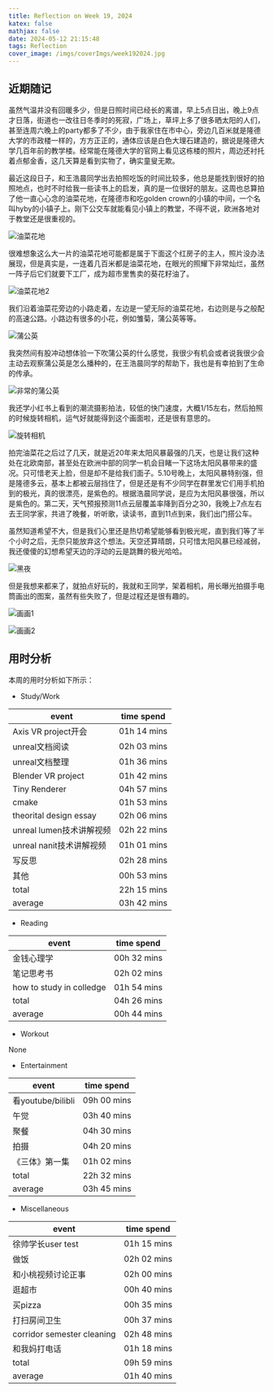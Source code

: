 ```yaml
---
title: Reflection on Week 19, 2024
katex: false
mathjax: false
date: 2024-05-12 21:15:48
tags: Reflection
cover_image: /imgs/coverImgs/week192024.jpg
---
```


## 近期随记

虽然气温并没有回暖多少，但是日照时间已经长的离谱，早上5点日出，晚上9点才日落，街道也一改往日冬季时的死寂，广场上，草坪上多了很多晒太阳的人们，甚至连周六晚上的party都多了不少，由于我家住在市中心，旁边几百米就是隆德大学的市政楼一样的，方方正正的，通体应该是白色大理石建造的，据说是隆德大学几百年前的教学楼。经常能在隆德大学的官网上看见这栋楼的照片，周边还衬托着点郁金香，这几天算是看到实物了，确实童叟无欺。

最近这段日子，和王浩晨同学出去拍照吃饭的时间比较多，他总是能找到很好的拍照地点，也时不时给我一些读书上的启发，真的是一位很好的朋友。这周也总算拍了他一直心心念的油菜花地，在隆德市和吃golden crown的小镇的中间，一个名叫hyby的小镇子上。刚下公交车就能看见小镇上的教堂，不得不说，欧洲各地对于教堂还是很重视的。


![油菜花地](/imgs/ReflectionWeek192024/img1.jpg) 

很难想象这么大一片的油菜花地可能都是属于下面这个红房子的主人，照片没办法展现，但是真实是，一连着几百米都是油菜花地，在眼光的照耀下非常灿烂，虽然一阵子后它们就要下工厂，成为超市里售卖的葵花籽油了。


![油菜花地2](/imgs/ReflectionWeek192024/img5.jpg) 

我们沿着油菜花旁边的小路走着，左边是一望无际的油菜花地，右边则是与之般配的高速公路。小路边有很多的小花，例如雏菊，蒲公英等等。

![蒲公英](/imgs/ReflectionWeek192024/img2.jpg) 

我突然间有股冲动想体验一下吹蒲公英的什么感觉，我很少有机会或者说我很少会主动去观察蒲公英是怎么播种的，在王浩晨同学的帮助下，我也是有幸拍到了生命的传承。

![非常的蒲公英](/imgs/ReflectionWeek192024/img3.jpg) 

我还学小红书上看到的潮流摄影拍法，较低的快门速度，大概1/15左右，然后拍照的时候旋转相机，运气好就能得到这个画面啦，还是很有意思的。

![旋转相机](/imgs/ReflectionWeek192024/img4.jpg) 


拍完油菜花之后过了几天，就是近20年来太阳风暴最强的几天，也是让我们这种处在北欧南部，甚至处在欧洲中部的同学一机会目睹一下这场太阳风暴带来的盛况。只可惜老天上脸，但是却不是给我们面子。5.10号晚上，太阳风暴特别强，但是隆德多云，基本上都被云层挡住了，但是还是有不少同学在群里发它们用手机拍到的极光，真的很漂亮，是紫色的。根据浩晨同学说，是应为太阳风暴很强，所以是紫色的。第二天，天气预报预测11点云层覆盖率降到百分之30，我晚上7点左右去王同学家，共进了晚餐，听听歌，读读书，直到11点到来，我们出门搭公车。

虽然知道希望不大，但是我们心里还是热切希望能够看到极光呢，直到我们等了半个小时之后，无奈只能放弃这个想法。天空还算晴朗，只可惜太阳风暴已经减弱，我还傻傻的幻想希望天边的浮动的云是跳舞的极光哈哈。

![黑夜](/imgs/ReflectionWeek192024/img8.jpg) 

但是我想来都来了，就拍点好玩的，我就和王同学，架着相机，用长曝光拍摄手电筒画出的图案，虽然有些失败了，但是过程还是很有趣的。


![画画1](/imgs/ReflectionWeek192024/img6.jpg) 

![画画2](/imgs/ReflectionWeek192024/img7.jpg) 


## 用时分析

本周的用时分析如下所示：

- Study/Work

| event                    | time spend  |
|--------------------------|-------------|
| Axis VR project开会      | 01h 14 mins |
| unreal文档阅读           | 02h 03 mins |
| unreal文档整理           | 01h 36 mins |
| Blender VR project       | 01h 42 mins |
| Tiny Renderer            | 04h 57 mins |
| cmake                    | 01h 53 mins |
| theorital design essay   | 02h 06 mins |
| unreal lumen技术讲解视频 | 02h 22 mins |
| unreal nanit技术讲解视频 | 01h 01 mins |
| 写反思                   | 02h 28 mins |
| 其他                     | 00h 53 mins |
| total                    | 22h 15 mins |
| average                  | 03h 42 mins |

- Reading

| event                    | time spend  |
|--------------------------|-------------|
| 金钱心理学               | 00h 32 mins |
| 笔记思考书               | 02h 02 mins |
| how to study in colledge | 01h 54 mins |
| total                    | 04h 26 mins |
| average                  | 00h 44 mins |

- Workout

None

- Entertainment

| event          | time spend  |
|----------------|-------------|
| 看youtube/bilibli             | 09h 00 mins |
| 午觉           | 03h 40 mins |
| 聚餐           | 04h 30 mins |
| 拍摄           | 04h 20 mins |
| 《三体》第一集 | 01h 02 mins |
| total          | 22h 32 mins |
| average        | 03h 45 mins |


- Miscellaneous

| event                      | time spend  |
|----------------------------|-------------|
| 徐帅学长user test          | 01h 15 mins |
| 做饭                       | 02h 02 mins |
| 和小桃视频讨论正事         | 02h 00 mins |
| 逛超市                     | 00h 40 mins |
| 买pizza                    | 00h 35 mins |
| 打扫房间卫生               | 00h 37 mins |
| corridor semester cleaning | 02h 48 mins |
| 和我妈打电话               | 01h 18 mins |
| total                      | 09h 59 mins |
| average                    | 01h 40 mins |



